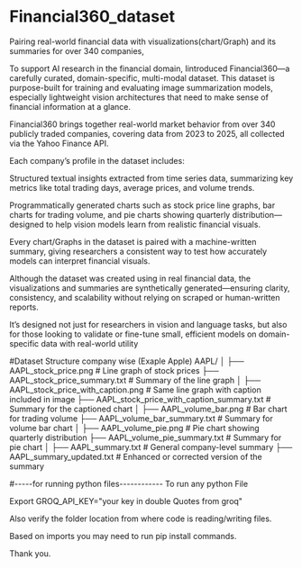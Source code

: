 # Financial360_dataset
Pairing real-world financial data with visualizations(chart/Graph) and its summaries  for over 340 companies,


To support AI research in the financial domain, Iintroduced Financial360—a carefully curated, domain-specific, multi-modal dataset. This dataset is purpose-built for training and evaluating image summarization models, especially lightweight vision architectures that need to make sense of financial information at a glance.

Financial360 brings together real-world market behavior from over 340 publicly traded companies, covering data from 2023 
to 2025, all collected via the Yahoo Finance API. 


Each company’s profile in the dataset includes:

Structured textual insights extracted from time series data, summarizing key metrics like total trading days, average prices, and volume trends.

Programmatically generated charts such as stock price line graphs, bar charts for trading volume, and pie charts showing quarterly distribution—designed to help vision models learn from realistic financial visuals.

Every chart/Graphs in the dataset is paired with a machine-written summary, giving researchers a consistent way to test how accurately models can interpret financial visuals.

Although the dataset was created using in real financial data, the visualizations and summaries are synthetically generated—ensuring clarity, consistency, and scalability without relying on scraped or human-written reports. 

It’s designed not just for researchers in vision and language tasks, but also for those looking to validate or fine-tune small, efficient models on domain-specific data with real-world utility

#Dataset Structure company wise (Exaple Apple)
AAPL/
│
├── AAPL_stock_price.png                   # Line graph of stock prices
├── AAPL_stock_price_summary.txt           # Summary of the line graph
│
├── AAPL_stock_price_with_caption.png      # Same line graph with caption included in image
├── AAPL_stock_price_with_caption_summary.txt  # Summary for the captioned chart
│
├── AAPL_volume_bar.png                    # Bar chart for trading volume
├── AAPL_volume_bar_summary.txt            # Summary for volume bar chart
│
├── AAPL_volume_pie.png                    # Pie chart showing quarterly distribution
├── AAPL_volume_pie_summary.txt            # Summary for pie chart
│
├── AAPL_summary.txt                       # General company-level summary
├── AAPL_summary_updated.txt               # Enhanced or corrected version of the summary




#-----for running python files------------
To run any python File 

Export GROQ_API_KEY="your key in double Quotes from groq"

Also verify the folder location from where code is reading/writing files.


Based on imports you may need to run pip install commands.


Thank you.
